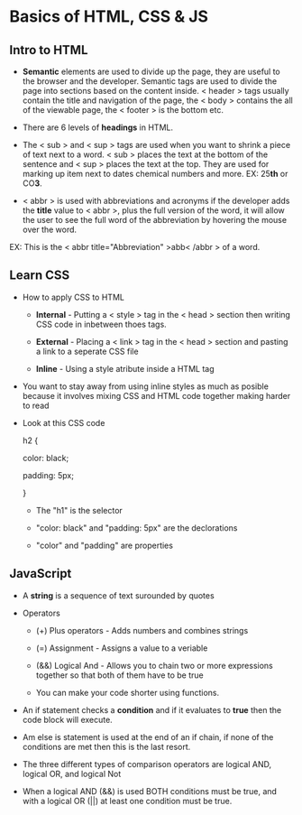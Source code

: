 # Basics of HTML, CSS & JS

## Intro to HTML

* **Semantic** elements are used to divide up the page, they are useful to the browser and the developer. Semantic tags are used to divide the page into sections based on the content inside. < header >
tags usually contain the title and navigation of the page, the < body > contains the all of the viewable page, the < footer > is the bottom etc.

* There are 6 levels of **headings** in HTML.

* The < sub > and < sup > tags are used when you want to shrink a piece of text next to a word. < sub > places the text at the bottom of the sentence and < sup > places the text at the top. They are used for marking up item next to dates chemical numbers and more. EX: 25**th** or CO**3**.

* < abbr > is used with abbreviations and acronyms if the developer adds the **title** value to < abbr >, plus the full version of the word, it will allow the user to see the full word of the abbreviation by hovering the mouse over the word.  

EX:  This is the < abbr title="Abbreviation" >abb< /abbr > of a word.

## Learn CSS

* How to apply CSS to HTML
  
  * **Internal** - Putting a < style > tag in the < head > section then writing CSS code in inbetween thoes tags.

  * **External** - Placing a < link > tag in the < head > section and pasting a link to a seperate CSS file
 
  * **Inline** - Using a style atribute inside a HTML tag

* You want to stay away from using inline styles as much as posible because it involves mixing CSS and HTML code together making harder to read

* Look at this CSS code 

   h2 {
    
     color: black;
    
     padding: 5px;
   
   }
   
   * The "h1" is the selector

   * "color: black" and "padding: 5px" are the declorations

   * "color" and "padding" are properties

## JavaScript

* A **string** is a sequence of text surounded by quotes

* Operators

  * (+) Plus operators - Adds numbers and combines strings

  * (=) Assignment - Assigns a value to a veriable

  * (&&) Logical And - Allows you to chain two or more expressions together so that both of them have to be true

  * You can make your code shorter using functions.

* An if statement checks a **condition** and if it evaluates to **true** then the code block will execute.

* Am else is statement is used at the end of an if chain, if none of the conditions are met then this is the last resort.

* The three different types of comparison operators are logical AND, logical OR, and logical Not

* When a logical AND (&&) is used BOTH conditions must be true, and with a logical OR (||) at least one condition must be true.